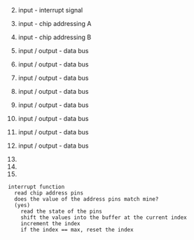 2. input - interrupt signal

5. input - chip addressing A
6. input - chip addressing B

7. input / output - data bus
8. input / output - data bus
9. input / output - data bus
10. input / output - data bus
11. input / output - data bus
12. input / output - data bus
13. input / output - data bus
14. input / output - data bus

15.
18.
19.

```
interrupt function
  read chip address pins
  does the value of the address pins match mine?
  (yes)
    read the state of the pins
    shift the values into the buffer at the current index
    increment the index
    if the index == max, reset the index
```
